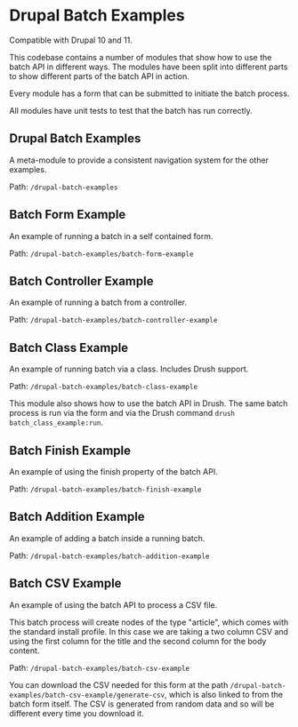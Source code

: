 # Drupal Batch Examples

Compatible with Drupal 10 and 11.

This codebase contains a number of modules that show how to use the batch API
in different ways. The modules have been split into different parts to show
different parts of the batch API in action.

Every module has a form that can be submitted to initiate the batch process.

All modules have unit tests to test that the batch has run correctly.

## Drupal Batch Examples

A meta-module to provide a consistent navigation system for the other examples.

Path: `/drupal-batch-examples`

## Batch Form Example

An example of running a batch in a self contained form.

Path: `/drupal-batch-examples/batch-form-example`

## Batch Controller Example

An example of running a batch from a controller.

Path: `/drupal-batch-examples/batch-controller-example`

## Batch Class Example

An example of running batch via a class. Includes Drush support.

Path: `/drupal-batch-examples/batch-class-example`

This module also shows how to use the batch API in Drush. The same batch process
is run via the form and via the Drush command `drush batch_class_example:run`.

## Batch Finish Example

An example of using the finish property of the batch API.

Path: `/drupal-batch-examples/batch-finish-example`

## Batch Addition Example

An example of adding a batch inside a running batch.

Path: `/drupal-batch-examples/batch-addition-example`

## Batch CSV Example

An example of using the batch API to process a CSV file.

This batch process will create nodes of the type "article", which comes with the
standard install profile. In this case we are taking a two column CSV and using
the first column for the title and the second column for the body content.

Path: `/drupal-batch-examples/batch-csv-example`

You can download the CSV needed for this form at the path
`/drupal-batch-examples/batch-csv-example/generate-csv`, which is also linked to
from the batch form itself. The CSV is generated from random data and so will
be different every time you download it.
